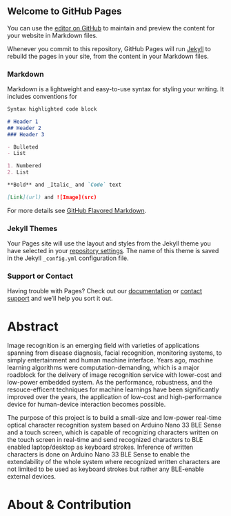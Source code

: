 ## Welcome to GitHub Pages

You can use the [editor on GitHub](https://github.com/hlc1209/m202acourseproject.github.io/edit/gh-pages/index.md) to maintain and preview the content for your website in Markdown files.

Whenever you commit to this repository, GitHub Pages will run [Jekyll](https://jekyllrb.com/) to rebuild the pages in your site, from the content in your Markdown files.

### Markdown

Markdown is a lightweight and easy-to-use syntax for styling your writing. It includes conventions for

```markdown
Syntax highlighted code block

# Header 1
## Header 2
### Header 3

- Bulleted
- List

1. Numbered
2. List

**Bold** and _Italic_ and `Code` text

[Link](url) and ![Image](src)
```

For more details see [GitHub Flavored Markdown](https://guides.github.com/features/mastering-markdown/).

### Jekyll Themes

Your Pages site will use the layout and styles from the Jekyll theme you have selected in your [repository settings](https://github.com/hlc1209/m202acourseproject.github.io/settings/pages). The name of this theme is saved in the Jekyll `_config.yml` configuration file.

### Support or Contact

Having trouble with Pages? Check out our [documentation](https://docs.github.com/categories/github-pages-basics/) or [contact support](https://support.github.com/contact) and we’ll help you sort it out.



# Abstract

Image recognition is an emerging field with varieties of applications spanning from disease diagnosis, facial recognition, monitoring systems, to simply entertainment and human machine interface. Years ago, machine learning algorithms were computation-demanding, which is a major roadblock for the delivery of image recognition service with lower-cost and low-power embedded system. As the performance, robustness, and the resouce-efficent techniques for machine learnings have been significantly improved over the years, the application of low-cost and high-performance device for human-device interaction becomes possible.

The purpose of this project is to build a small-size and low-power real-time optical character recognition system based on Arduino Nano 33 BLE Sense and a touch screen, which is capable of recognizing characters written on the touch screen in real-time and send recognized characters to BLE enabled laptop/desktop as keyboard strokes. Inference of written characters is done on Arduino Nano 33 BLE Sense to enable the extendability of the whole system where recognized written characters are not limited to be used as keyboard strokes but rather any BLE-enable external devices. 

# About & Contribution



